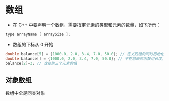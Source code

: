 # 数组

- 在 C++ 中要声明一个数组，需要指定元素的类型和元素的数量，如下所示：

```c++
type arrayName [ arraySize ];
```
- 数组的下标从 0 开始
```c++
double balance[5] = {1000.0, 2.0, 3.4, 7.0, 50.0}; // 定义数组的同时初始化
double balance[] = {1000.0, 2.0, 3.4, 7.0, 50.0}; // 不在前面声明数组长度，在初始化中暗示数组长度
balance[2]=3; // 改变第三个元素的值
```

## 对象数组

数组中全是同类对象
